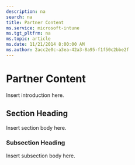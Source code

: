 ```yaml
---
description: na
search: na
title: Partner Content
ms.service: microsoft-intune
ms.tgt_pltfrm: na
ms.topic: article
ms.date: 11/21/2014 8:00:00 AM
ms.author: 2acc2e0c-a3ea-42a3-8a95-f1f50c2bbe2f
---
```

# Partner Content
Insert introduction here.

## Section Heading
Insert section body here.

### Subsection Heading
Insert subsection body here.

